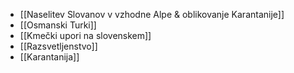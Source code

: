 - [[Naselitev Slovanov v vzhodne Alpe & oblikovanje Karantanije]]
- [[Osmanski Turki]]
- [[Kmečki upori na slovenskem]]
- [[Razsvetljenstvo]] 
- [[Karantanija]]